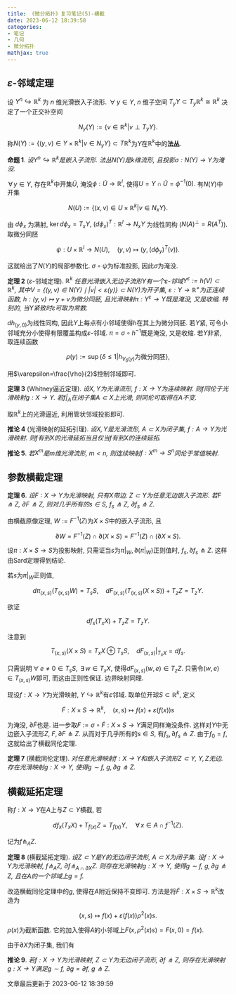```yaml
---
title: 《微分拓扑》复习笔记(5)-横截
date: 2023-06-12 18:39:58
categories: 
- 笔记
- 几何
- 微分拓扑
mathjax: true
---
```


## $\varepsilon$-邻域定理

设 $Y^n\hookrightarrow \mathbb{R}^k$ 为 $n$ 维光滑嵌入子流形.
$\,\forall\,y\in Y,$ $n$ 维子空间
$T_yY\subset T_y\mathbb{R}^k\cong \mathbb{R}^k$ 决定了一个正交补空间


$$
N_y(Y):=\{v\in \mathbb{R}^k|v\perp T_yY\}.
$$


称$N(Y):=\{(y,v)\in Y\times \mathbb{R}^k|v\in N_yY\}\subset T\mathbb{R}^k$为$Y$在$\mathbb{R}^k$中的**法丛**.

**命题 1**. *设$Y^n\hookrightarrow \mathbb{R}^k$是嵌入子流形. 法丛$N(Y)$是$k$维流形, 且投影$\sigma:N(Y)\rightarrow Y$为淹没.* 

$\,\forall\,y\in Y,$ 存在$\mathbb{R}^k$中开集$\widetilde U,$
淹没$\phi:\widetilde U\rightarrow \mathbb{R}^l,$
使得$U=Y\cap \widetilde U=\phi^{-1}(0).$ 有$N(Y)$中开集


$$
N(U):=\{(x,v)\in U\times \mathbb{R}^k|v\in N_xY\}.
$$



由 $d\phi_x$ 为满射, $\ker d\phi_x=T_xY,$
$(d\phi_x)^T:\mathbb{R}^l\rightarrow N_xY$ 为线性同构
($N(A)^\perp=R(A^T)$). 取微分同胚


$$
\psi:U\times \mathbb{R}^l\rightarrow N(U),\quad (y,v)\mapsto (y,(d\phi_y)^T(v)).
$$


这就给出了$N(Y)$的局部参数化. $\sigma\circ \psi$为标准投影,
因此$\sigma$为淹没.

**定理 2** ($\varepsilon$-邻域定理). *$\mathbb{R}^k$ 任意光滑嵌入无边子流形$Y$有一个$\varepsilon$-邻域$Y^\varepsilon:=h(V)\subset \mathbb{R}^k,$ 其中$V=\{(y,v)\in N(Y)\mid |v|<\varepsilon(y)\}\subset N(Y)$为开子集, $\varepsilon:Y\rightarrow \mathbb{R}^+$为正连续函数, $h:(y,v)\mapsto y+v$为微分同胚, 且光滑映射$\pi:Y^\varepsilon\rightarrow Y$既是淹没, 又是收缩. 特别的, 当$Y$紧致时$\varepsilon$可取为常数.* 

$dh_{(y,0)}$为线性同构, 因此$Y$上每点有小邻域使得$h$在其上为微分同胚.
若$Y$紧, 可令小邻域充分小使得有限覆盖构成$\varepsilon$-邻域.
$\pi=\sigma\circ h^{-1}$既是淹没, 又是收缩. 若$Y$非紧, 取连续函数


$$
\rho(y):=\sup\{\delta\le 1|h_{V_\delta(y)}\text{为微分同胚}\},
$$


用$\varepsilon=\frac{\rho}{2}$控制邻域即可.

**定理 3** (Whitney逼近定理). *设$X,Y$为光滑流形, $f:X\rightarrow Y$为连续映射. 则$f$同伦于光滑映射$g:X\rightarrow Y.$ 若$f|_A$在闭子集$A\subset X$上光滑, 则同伦可取得在$A$不变.* 

取$\mathbb{R}^k$上的光滑逼近, 利用管状邻域投影即可.

**推论 4** (光滑映射的延拓引理). *设$X,Y$是光滑流形, $A\subset X$为闭子集, $f:A\rightarrow Y$为光滑映射. 则$f$有到$X$的光滑延拓当且仅当$f$有到$X$的连续延拓.* 

**推论 5**. *若$X^m$是$m$维光滑流形, $m<n,$ 则连续映射$f:X^m\rightarrow S^n$同伦于常值映射.* 

## 参数横截定理

**定理 6**. *设$F:X\rightarrow Y$为光滑映射, 只有$X$带边. $Z\subset Y$为任意无边嵌入子流形. 若$F\pitchfork Z,$ $\partial F\pitchfork Z,$ 则对几乎所有的$s\in S,$ $f_s\pitchfork Z,$ $\partial f_s\pitchfork Z.$* 

由横截原像定理, $W:=F^{-1}(Z)$为$X\times S$中的嵌入子流形, 且


$$
\partial W=F^{-1}(Z)\cap \partial (X\times S)=F^{-1}(Z)\cap (\partial X\times S).
$$



设$\pi:X\times S\rightarrow S$为投影映射,
只需证当$s$为$\pi|_W,\partial (\pi|_W)$正则值时,
$f_s,\partial f_s\pitchfork Z.$ 这样由Sard定理得到结论.

若$s$为$\pi|_W$正则值,


$$
d\pi_{(x,s)}(T_{(x,s)}W)=T_sS,\quad dF_{(x,s)}(T_{(x,s)}(X\times S))+T_zZ=T_zY.
$$


欲证 

$$
df_s(T_xX)+T_zZ=T_zY.
$$

 注意到


$$
T_{(x,s)}(X\times S)=T_xX\oplus T_sS,\quad dF_{(x,s)}|_{T_xX}=df_s.
$$


只需说明$\,\forall\,e\neq 0\in T_sS,$ $\,\exists\,w\in T_xX,$
使得$dF_{(x,s)}(w,e)\in T_zZ.$ 只需令$(w,e)\in T_{(x,s)}W$即可,
而这由正则性保证. 边界映射同理.

现设$f:X\rightarrow Y$为光滑映射,
$Y\hookrightarrow \mathbb{R}^k$有$\varepsilon$邻域.
取单位开球$S\subset \mathbb{R}^k,$ 定义


$$
\widetilde F:X\times S\rightarrow \mathbb{R}^k,\quad (x,s)\mapsto f(x)+\varepsilon(f(x))s
$$


为淹没, $\partial \widetilde F$也是.
进一步取$F:=\sigma \circ \widetilde F:X\times S\rightarrow Y$满足同样淹没条件.
这样对$Y$中无边嵌入子流形$Z,$ $F,\partial F\pitchfork Z.$
从而对于几乎所有的$s\in S,$ 有$f_s,\partial f_s\pitchfork Z.$
由于$f_0=f,$ 这就给出了横截同伦定理.

**定理 7** (横截同伦定理). *对任意光滑映射$f:X\rightarrow Y$和嵌入子流形$Z\subset Y,$ $Y,Z$无边. 存在光滑映射$g:X\rightarrow Y,$ 使得$g\sim f,$ $g,\partial g\pitchfork Z.$* 

## 横截延拓定理

称$f:X\rightarrow Y$在$A$上与$Z\subset Y$横截, 若


$$
df_x(T_xX)+T_{f(x)}Z=T_{f(x)}Y,\quad \,\forall\,x\in A\cap f^{-1}(Z).
$$


记为$f\pitchfork_A Z.$

**定理 8** (横截延拓定理). *设$Z\subset Y$是$Y$的无边闭子流形, $A\subset X$为闭子集. 设$f:X\rightarrow Y$为光滑映射, $f\pitchfork_A Z,$ $\partial f\pitchfork_{A\cap \partial X} Z.$ 则存在光滑映射$g:X\rightarrow Y,$ 使得$g\sim f,$ $g,\partial g\pitchfork Z,$ 且在$A$的一个邻域上$g=f.$* 

改造横截同伦定理中的$g,$ 使得在$A$附近保持不变即可.
方法是将$\widetilde F:X\times S\rightarrow \mathbb{R}^k$改造为


$$
(x,s)\mapsto f(x)+\varepsilon(f(x))\rho^2(x)s.
$$

 $\rho(x)$为截断函数.
它的加入使得$A$的小邻域上$F(x,\rho^2(x)s)=F(x,0)=f(x).$

由于$\partial X$为闭子集, 我们有

**推论 9**. *若$f:X\rightarrow Y$为光滑映射, $Z\subset Y$为无边闭子流形, $\partial f\pitchfork Z,$ 则存在光滑映射$g:X\rightarrow Y$满足$g\sim f,$ $\partial g=\partial f,$ $g\pitchfork Z.$* 

文章最后更新于 2023-06-12 18:39:59 
